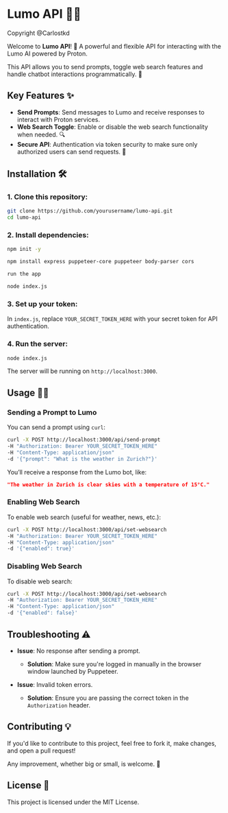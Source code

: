 
# Lumo API 🤖🧠

Copyright @Carlostkd

Welcome to **Lumo API**! 🚀 A powerful and flexible API for interacting with the Lumo AI powered by Proton. 

This API allows you to send prompts, toggle web search features and handle chatbot interactions programmatically. 🎉

## Key Features ✨

- **Send Prompts**: Send messages to Lumo and receive responses to interact with Proton services.
- **Web Search Toggle**: Enable or disable the web search functionality when needed. 🔍
- **Secure API**: Authentication via token security to make sure only authorized users can send requests. 🔑

## Installation 🛠️

### 1. Clone this repository:
```bash
git clone https://github.com/yourusername/lumo-api.git
cd lumo-api
```

### 2. Install dependencies:
```bash
npm init -y

npm install express puppeteer-core puppeteer body-parser cors

run the app

node index.js

```

### 3. Set up your token:
In `index.js`, replace `YOUR_SECRET_TOKEN_HERE` with your secret token for API authentication.

### 4. Run the server:
```bash
node index.js
```

The server will be running on `http://localhost:3000`.

## Usage 🏄‍♂️

### Sending a Prompt to Lumo

You can send a prompt using `curl`:

```bash
curl -X POST http://localhost:3000/api/send-prompt   
-H "Authorization: Bearer YOUR_SECRET_TOKEN_HERE"   
-H "Content-Type: application/json"   
-d '{"prompt": "What is the weather in Zurich?"}'
```

You’ll receive a response from the Lumo bot, like:

```json
"The weather in Zurich is clear skies with a temperature of 15°C."
```

### Enabling Web Search

To enable web search (useful for weather, news, etc.):

```bash
curl -X POST http://localhost:3000/api/set-websearch   
-H "Authorization: Bearer YOUR_SECRET_TOKEN_HERE"   
-H "Content-Type: application/json"   
-d '{"enabled": true}'
```

### Disabling Web Search

To disable web search:

```bash
curl -X POST http://localhost:3000/api/set-websearch   
-H "Authorization: Bearer YOUR_SECRET_TOKEN_HERE"   
-H "Content-Type: application/json"   
-d '{"enabled": false}'
```

## Troubleshooting ⚠️

- **Issue**: No response after sending a prompt.
  - **Solution**: Make sure you're logged in manually in the browser window launched by Puppeteer.

- **Issue**: Invalid token errors.
  - **Solution**: Ensure you are passing the correct token in the `Authorization` header.

## Contributing 💡

If you'd like to contribute to this project, feel free to fork it, make changes, and open a pull request! 

Any improvement, whether big or small, is welcome. 🌱

## License 📄

This project is licensed under the MIT License. 


